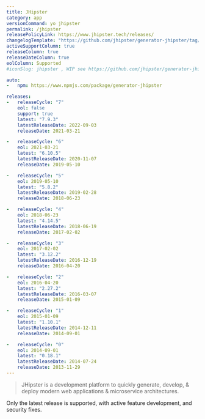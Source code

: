 ```yaml
---
title: JHipster
category: app
versionCommand: yo jhipster
permalink: /jhipster
releasePolicyLink: https://www.jhipster.tech/releases/
changelogTemplate: "https://github.com/jhipster/generator-jhipster/tag/__LATEST__"
activeSupportColumn: true
releaseColumn: true
releaseDateColumn: true
eolColumn: Supported
#iconSlug: jhipster , WIP see https://github.com/jhipster/generator-jhipster/issues/20533

auto:
-   npm: https://www.npmjs.com/package/generator-jhipster

releases:
-   releaseCycle: "7"
    eol: false
    support: true
    latest: "7.9.3"
    latestReleaseDate: 2022-09-03
    releaseDate: 2021-03-21

-   releaseCycle: "6"
    eol: 2021-03-21
    latest: "6.10.5"
    latestReleaseDate: 2020-11-07
    releaseDate: 2019-05-10

-   releaseCycle: "5"
    eol: 2019-05-10
    latest: "5.8.2"
    latestReleaseDate: 2019-02-28
    releaseDate: 2018-06-23

-   releaseCycle: "4"
    eol: 2018-06-23
    latest: "4.14.5"
    latestReleaseDate: 2018-06-19
    releaseDate: 2017-02-02

-   releaseCycle: "3"
    eol: 2017-02-02
    latest: "3.12.2"
    latestReleaseDate: 2016-12-19
    releaseDate: 2016-04-20

-   releaseCycle: "2"
    eol: 2016-04-20
    latest: "2.27.2"
    latestReleaseDate: 2016-03-07
    releaseDate: 2015-01-09

-   releaseCycle: "1"
    eol: 2015-01-09
    latest: "1.10.1"
    latestReleaseDate: 2014-12-11
    releaseDate: 2014-09-01

-   releaseCycle: "0"
    eol: 2014-09-01
    latest: "0.18.1"
    latestReleaseDate: 2014-07-24
    releaseDate: 2013-11-29
---
```


> JHipster is a development platform to quickly generate, develop, & deploy modern
> web applications & microservice architectures.


Only the latest release is supported, with active feature development, and security fixes.
